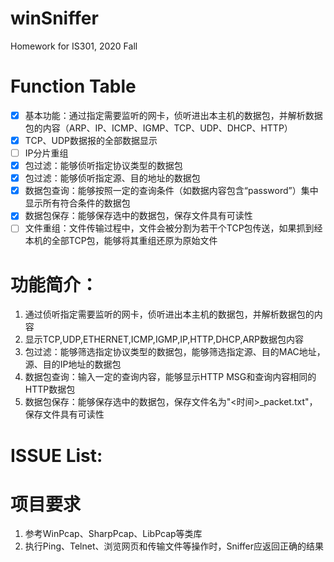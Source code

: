# winSniffer
Homework for IS301, 2020 Fall

# Function Table
- [x] 基本功能：通过指定需要监听的网卡，侦听进出本主机的数据包，并解析数据包的内容（ARP、IP、ICMP、IGMP、TCP、UDP、DHCP、HTTP）
- [x] TCP、UDP数据报的全部数据显示
- [ ] IP分片重组
- [x] 包过滤：能够侦听指定协议类型的数据包
- [x] 包过滤：能够侦听指定源、目的地址的数据包
- [x] 数据包查询：能够按照一定的查询条件（如数据内容包含“password”）集中显示所有符合条件的数据包
- [x] 数据包保存：能够保存选中的数据包，保存文件具有可读性
- [ ] 文件重组：文件传输过程中，文件会被分割为若干个TCP包传送，如果抓到经本机的全部TCP包，能够将其重组还原为原始文件

# 功能简介：
1. 通过侦听指定需要监听的网卡，侦听进出本主机的数据包，并解析数据包的内容
1. 显示TCP,UDP,ETHERNET,ICMP,IGMP,IP,HTTP,DHCP,ARP数据包内容
1. 包过滤：能够筛选指定协议类型的数据包，能够筛选指定源、目的MAC地址，源、目的IP地址的数据包
1. 数据包查询：输入一定的查询内容，能够显示HTTP MSG和查询内容相同的HTTP数据包
1. 数据包保存：能够保存选中的数据包，保存文件名为"<时间>_packet.txt"，保存文件具有可读性

# ISSUE List:



# 项目要求
1. 参考WinPcap、SharpPcap、LibPcap等类库
1. 执行Ping、Telnet、浏览网页和传输文件等操作时，Sniffer应返回正确的结果

